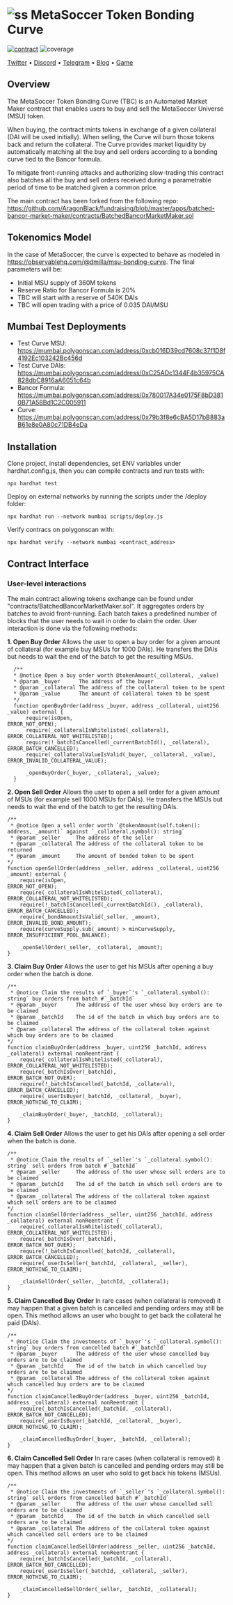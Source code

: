# ![ss](https://polygonscan.com/token/images/metasocceruniverse_32.png) MetaSoccer Token Bonding Curve
[![contract](https://img.shields.io/badge/Contract-Mumbai-%238247e5)](https://mumbai.polygonscan.com/address/0x79b3f8e6cBA5D17bB883aB61e8e0A80c71DB4eDa#code)
![coverage](https://img.shields.io/badge/Coverage-~98-blue)


  [Twitter](https://twitter.com/MetaSoccer_EN)
• [Discord](https://discord.gg/metasoccer)
• [Telegram](https://t.me/MetaSoccerOfficial)
• [Blog](https://metasoccer.medium.com/)
• [Game](https://metasoccer.com/)

## Overview

The MetaSoccer Token Bonding Curve (TBC) is an Automated Market Maker contract that enables users to buy and sell the MetaSoccer Universe (MSU) token.

When buying, the contract mints tokens in exchange of a given collateral (DAI will be used initially). When selling, the Curve wil burn those tokens back and return the collateral. The Curve provides market liquidity by automatically matching all the buy and sell orders according to a bonding curve tied to the Bancor formula.

To mitigate front-running attacks and authorizing slow-trading this contract also batches all the buy and sell orders received during a parametrable period of time to be matched given a common price.

The main contract has been forked from the following repo:
https://github.com/AragonBlack/fundraising/blob/master/apps/batched-bancor-market-maker/contracts/BatchedBancorMarketMaker.sol

## Tokenomics Model
In the case of MetaSoccer, the curve is expected to behave as modeled in https://observablehq.com/@dmilla/msu-bonding-curve. The final parameters will be:
- Initial MSU supply of 360M tokens
- Reserve Ratio for Bancor Formula is 20%
- TBC will start with a reserve of 540K DAIs
- TBC will open trading with a price of 0.035 DAI/MSU

## Mumbai Test Deployments
- Test Curve MSU: https://mumbai.polygonscan.com/address/0xcb016D39cd7608c37f1D8f4192Ec103242Bc456d
- Test Curve DAIs: https://mumbai.polygonscan.com/address/0xC25ADc1344F4b35975CA828dbC8916aA6051c64b
- Bancor Formula: https://mumbai.polygonscan.com/address/0x780017A34e0175F8bD3810B71A58Bd1C2C005911
- Curve: https://mumbai.polygonscan.com/address/0x79b3f8e6cBA5D17bB883aB61e8e0A80c71DB4eDa

## Installation

Clone project, install dependencies, set ENV variables under hardhat.config.js, then you can compile contracts and run tests with:

```
npx hardhat test
```

Deploy on external networks by running the scripts under the /deploy folder:

```
npx hardhat run --network mumbai scripts/deploy.js
```

Verify contracs on polygonscan with:

```
npx hardhat verify --network mumbai <contract_address>
```

## Contract Interface

### User-level interactions
The main contract allowing tokens exchange can be found under "contracts/BatchedBancorMarketMaker.sol". It aggregates orders by batches to avoid front-running. Each batch takes a predefined number of blocks that the user needs to wait in order to claim the order. User interaction is done via the following methods:

**1. Open Buy Order**
Allows the user to open a buy order for a given amount of collateral (for example buy MSUs for 1000 DAIs). He transfers the DAIs but needs to wait the end of the batch to get the resulting MSUs.


      /**
      * @notice Open a buy order worth @tokenAmount(_collateral, _value)
      * @param _buyer      The address of the buyer
      * @param _collateral The address of the collateral token to be spent
      * @param _value      The amount of collateral token to be spent
      */
      function openBuyOrder(address _buyer, address _collateral, uint256 _value) external {
          require(isOpen,                                                          ERROR_NOT_OPEN);
          require(_collateralIsWhitelisted(_collateral),                           ERROR_COLLATERAL_NOT_WHITELISTED);
          require(!_batchIsCancelled(_currentBatchId(), _collateral),              ERROR_BATCH_CANCELLED);
          require(_collateralValueIsValid(_buyer, _collateral, _value), ERROR_INVALID_COLLATERAL_VALUE);

          _openBuyOrder(_buyer, _collateral, _value);
      }

**2. Open Sell Order**
Allows the user to open a sell order for a given amount of MSUs (for example sell 1000 MSUs for DAIs). He transfers the MSUs but needs to wait the end of the batch to get the resulting DAIs.

    /**
     * @notice Open a sell order worth `@tokenAmount(self.token(): address, _amount)` against `_collateral.symbol(): string`
     * @param _seller     The address of the seller
     * @param _collateral The address of the collateral token to be returned
     * @param _amount     The amount of bonded token to be spent
    */
    function openSellOrder(address _seller, address _collateral, uint256 _amount) external {
        require(isOpen,                                             ERROR_NOT_OPEN);
        require(_collateralIsWhitelisted(_collateral),              ERROR_COLLATERAL_NOT_WHITELISTED);
        require(!_batchIsCancelled(_currentBatchId(), _collateral), ERROR_BATCH_CANCELLED);
        require(_bondAmountIsValid(_seller, _amount),               ERROR_INVALID_BOND_AMOUNT);
        require(curveSupply.sub(_amount) > minCurveSupply,          ERROR_INSUFFICIENT_POOL_BALANCE);

        _openSellOrder(_seller, _collateral, _amount);
    }

**3. Claim Buy Order**
Allows the user to get his MSUs after opening a buy order when the batch is done.
    
    /**
     * @notice Claim the results of `_buyer`'s `_collateral.symbol(): string` buy orders from batch #`_batchId`
     * @param _buyer      The address of the user whose buy orders are to be claimed
     * @param _batchId    The id of the batch in which buy orders are to be claimed
     * @param _collateral The address of the collateral token against which buy orders are to be claimed
    */
    function claimBuyOrder(address _buyer, uint256 _batchId, address _collateral) external nonReentrant {
        require(_collateralIsWhitelisted(_collateral),       ERROR_COLLATERAL_NOT_WHITELISTED);
        require(_batchIsOver(_batchId),                      ERROR_BATCH_NOT_OVER);
        require(!_batchIsCancelled(_batchId, _collateral),   ERROR_BATCH_CANCELLED);
        require(_userIsBuyer(_batchId, _collateral, _buyer), ERROR_NOTHING_TO_CLAIM);

        _claimBuyOrder(_buyer, _batchId, _collateral);
    }

**4. Claim Sell Order**
Allows the user to get his DAIs after opening a sell order when the batch is done.

    /**
     * @notice Claim the results of `_seller`'s `_collateral.symbol(): string` sell orders from batch #`_batchId`
     * @param _seller     The address of the user whose sell orders are to be claimed
     * @param _batchId    The id of the batch in which sell orders are to be claimed
     * @param _collateral The address of the collateral token against which sell orders are to be claimed
    */
    function claimSellOrder(address _seller, uint256 _batchId, address _collateral) external nonReentrant {
        require(_collateralIsWhitelisted(_collateral),         ERROR_COLLATERAL_NOT_WHITELISTED);
        require(_batchIsOver(_batchId),                        ERROR_BATCH_NOT_OVER);
        require(!_batchIsCancelled(_batchId, _collateral),     ERROR_BATCH_CANCELLED);
        require(_userIsSeller(_batchId, _collateral, _seller), ERROR_NOTHING_TO_CLAIM);

        _claimSellOrder(_seller, _batchId, _collateral);
    }

**5. Claim Cancelled Buy Order**
In rare cases (when collateral is removed) it may happen that a given batch is cancelled and pending orders may still be open. This method allows an user who bought to get back the collateral he paid (DAIs).

    /**
     * @notice Claim the investments of `_buyer`'s `_collateral.symbol(): string` buy orders from cancelled batch #`_batchId`
     * @param _buyer      The address of the user whose cancelled buy orders are to be claimed
     * @param _batchId    The id of the batch in which cancelled buy orders are to be claimed
     * @param _collateral The address of the collateral token against which cancelled buy orders are to be claimed
    */
    function claimCancelledBuyOrder(address _buyer, uint256 _batchId, address _collateral) external nonReentrant {
        require(_batchIsCancelled(_batchId, _collateral),    ERROR_BATCH_NOT_CANCELLED);
        require(_userIsBuyer(_batchId, _collateral, _buyer), ERROR_NOTHING_TO_CLAIM);

        _claimCancelledBuyOrder(_buyer, _batchId, _collateral);
    }

**6. Claim Cancelled Sell Order**
In rare cases (when collateral is removed) it may happen that a given batch is cancelled and pending orders may still be open. This method allows an user who sold to get back his tokens (MSUs).

    /**
     * @notice Claim the investments of `_seller`'s `_collateral.symbol(): string` sell orders from cancelled batch #`_batchId`
     * @param _seller     The address of the user whose cancelled sell orders are to be claimed
     * @param _batchId    The id of the batch in which cancelled sell orders are to be claimed
     * @param _collateral The address of the collateral token against which cancelled sell orders are to be claimed
    */
    function claimCancelledSellOrder(address _seller, uint256 _batchId, address _collateral) external nonReentrant {
        require(_batchIsCancelled(_batchId, _collateral),      ERROR_BATCH_NOT_CANCELLED);
        require(_userIsSeller(_batchId, _collateral, _seller), ERROR_NOTHING_TO_CLAIM);

        _claimCancelledSellOrder(_seller, _batchId, _collateral);
    }